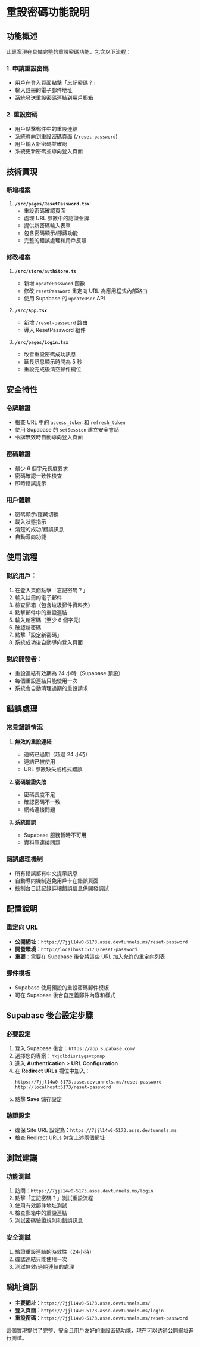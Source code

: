 # 重設密碼功能說明

## 功能概述
此專案現在具備完整的重設密碼功能，包含以下流程：

### 1. 申請重設密碼
- 用戶在登入頁面點擊「忘記密碼？」
- 輸入註冊的電子郵件地址
- 系統發送重設密碼連結到用戶郵箱

### 2. 重設密碼
- 用戶點擊郵件中的重設連結
- 系統導向到重設密碼頁面 (`/reset-password`)
- 用戶輸入新密碼並確認
- 系統更新密碼並導向登入頁面

## 技術實現

### 新增檔案
1. **`/src/pages/ResetPassword.tsx`**
   - 重設密碼確認頁面
   - 處理 URL 參數中的認證令牌
   - 提供新密碼輸入表單
   - 包含密碼顯示/隱藏功能
   - 完整的錯誤處理和用戶反饋

### 修改檔案
1. **`/src/store/authStore.ts`**
   - 新增 `updatePassword` 函數
   - 修改 `resetPassword` 重定向 URL 為應用程式內部路由
   - 使用 Supabase 的 `updateUser` API

2. **`/src/App.tsx`**
   - 新增 `/reset-password` 路由
   - 導入 ResetPassword 組件

3. **`/src/pages/Login.tsx`**
   - 改善重設密碼成功訊息
   - 延長訊息顯示時間為 5 秒
   - 重設完成後清空郵件欄位

## 安全特性

### 令牌驗證
- 檢查 URL 中的 `access_token` 和 `refresh_token`
- 使用 Supabase 的 `setSession` 建立安全會話
- 令牌無效時自動導向登入頁面

### 密碼驗證
- 最少 6 個字元長度要求
- 密碼確認一致性檢查
- 即時錯誤提示

### 用戶體驗
- 密碼顯示/隱藏切換
- 載入狀態指示
- 清楚的成功/錯誤訊息
- 自動導向功能

## 使用流程

### 對於用戶：
1. 在登入頁面點擊「忘記密碼？」
2. 輸入註冊的電子郵件
3. 檢查郵箱（包含垃圾郵件資料夾）
4. 點擊郵件中的重設連結
5. 輸入新密碼（至少 6 個字元）
6. 確認新密碼
7. 點擊「設定新密碼」
8. 系統成功後自動導向登入頁面

### 對於開發者：
- 重設連結有效期為 24 小時（Supabase 預設）
- 每個重設連結只能使用一次
- 系統會自動清理過期的重設請求

## 錯誤處理

### 常見錯誤情況
1. **無效的重設連結**
   - 連結已過期（超過 24 小時）
   - 連結已被使用
   - URL 參數缺失或格式錯誤

2. **密碼驗證失敗**
   - 密碼長度不足
   - 確認密碼不一致
   - 網絡連接問題

3. **系統錯誤**
   - Supabase 服務暫時不可用
   - 資料庫連接問題

### 錯誤處理機制
- 所有錯誤都有中文提示訊息
- 自動導向機制避免用戶卡在錯誤頁面
- 控制台日誌記錄詳細錯誤信息供開發調試

## 配置說明

### 重定向 URL
- **公開網址**：`https://7jjl14w0-5173.asse.devtunnels.ms/reset-password`
- **開發環境**：`http://localhost:5173/reset-password`
- **重要**：需要在 Supabase 後台將這些 URL 加入允許的重定向列表

### 郵件模板
- Supabase 使用預設的重設密碼郵件模板
- 可在 Supabase 後台自定義郵件內容和樣式

## Supabase 後台設定步驟

### 必要設定
1. 登入 Supabase 後台：`https://app.supabase.com/`
2. 選擇您的專案：`hkjclbdisriyqsvcpmnp`
3. 進入 **Authentication** > **URL Configuration**
4. 在 **Redirect URLs** 欄位中加入：
   ```
   https://7jjl14w0-5173.asse.devtunnels.ms/reset-password
   http://localhost:5173/reset-password
   ```
5. 點擊 **Save** 儲存設定

### 驗證設定
- 確保 Site URL 設定為：`https://7jjl14w0-5173.asse.devtunnels.ms`
- 檢查 Redirect URLs 包含上述兩個網址

## 測試建議

### 功能測試
1. 訪問：`https://7jjl14w0-5173.asse.devtunnels.ms/login`
2. 點擊「忘記密碼？」測試重設流程
3. 使用有效郵件地址測試
4. 檢查郵箱中的重設連結
5. 測試密碼驗證規則和錯誤訊息

### 安全測試
1. 驗證重設連結的時效性（24小時）
2. 確認連結只能使用一次
3. 測試無效/過期連結的處理

## 網址資訊
- **主要網址**：`https://7jjl14w0-5173.asse.devtunnels.ms/`
- **登入頁面**：`https://7jjl14w0-5173.asse.devtunnels.ms/login`
- **重設密碼**：`https://7jjl14w0-5173.asse.devtunnels.ms/reset-password`

這個實現提供了完整、安全且用戶友好的重設密碼功能，現在可以透過公開網址進行測試。

